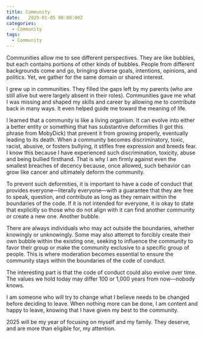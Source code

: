```yaml
---
title: Community
date:   2025-01-05 00:00:00Z
categories:
  - Community
tags:
  - Community
---
```


Communities allow me to see different perspectives. They are like bubbles, but each contains portions of other kinds of bubbles. People from different backgrounds come and go, bringing diverse goals, intentions, opinions, and politics. Yet, we gather for the same domain or shared interest.

I grew up in communities. They filled the gaps left by my parents (who are still alive but were largely absent in their roles). Communities gave me what I was missing and shaped my skills and career by allowing me to contribute back in many ways. It even helped guide me toward the meaning of life.

I learned that a community is like a living organism. It can evolve into either a better entity or something that has substantive deformities (I got this phrase from MobyDick) that prevent it from growing properly, eventually leading to its death. When a community becomes discriminatory, toxic, racist, abusive, or fosters bullying, it stifles free expression and breeds fear. I know this because I have experienced such discrimination, toxicity, abuse and being bullied firsthand. That is why I am firmly against even the smallest breaches of decency because, once allowed, such behavior can grow like cancer and ultimately deform the community.

To prevent such deformities, it is important to have a code of conduct that provides everyone—literally everyone—with a guarantee that they are free to speak, question, and contribute as long as they remain within the boundaries of the code. If it is not intended for everyone, it is okay to state that explicitly so those who do not align with it can find another community or create a new one. Another bubble.

There are always individuals who may act outside the boundaries, whether knowingly or unknowingly. Some may also attempt to forcibly create their own bubble within the existing one, seeking to influence the community to favor their group or make the community exclusive to a specific group of people. This is where moderation becomes essential to ensure the community stays within the boundaries of the code of conduct.

The interesting part is that the code of conduct could also evolve over time. The values we hold today may differ 100 or 1,000 years from now—nobody knows.

I am someone who will try to change what I believe needs to be changed before deciding to leave. When nothing more can be done, I am content and happy to leave, knowing that I have given my best to the community.

2025 will be my year of focusing on myself and my family. They deserve, and are more than eligible for, my attention.
